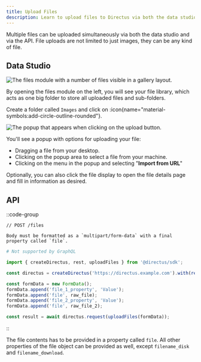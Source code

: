 ```yaml
---
title: Upload Files
description: Learn to upload files to Directus via both the data studio or API.
---
```


Multiple files can be uploaded simultaneously via both the data studio and via the API. File uploads are not limited to just images, they can be any kind of file.

## Data Studio

![The files module with a number of files visible in a gallery layout.](/img/796eb265-bce2-4faa-93d0-118dac406457.webp)

By opening the files module on the left, you will see your file library, which acts as one big folder to store all uploaded files and sub-folders.

Create a folder called `Images` and click on :icon{name="material-symbols:add-circle-outline-rounded"}.

![The popup that appears when clicking on the upload button.](/img/ec81bb5c-6dbf-4518-8684-0e5df99de013.webp)

You'll see a popup with options for uploading your file:

- Dragging a file from your desktop.
- Clicking on the popup area to select a file from your machine.
- Clicking on the menu in the popup and selecting "**Import from URL**"

Optionally, you can also click the file display to open the file details page and fill in information as desired.

## API

::code-group
```http [REST]
// POST /files

Body must be formatted as a `multipart/form-data` with a final property called `file`.
```

```graphql [GraphQL]
# Not supported by GraphQL
```

```js [SDK]
import { createDirectus, rest, uploadFiles } from '@directus/sdk';

const directus = createDirectus('https://directus.example.com').with(rest());

const formData = new FormData();
formData.append('file_1_property', 'Value');
formData.append('file', raw_file);
formData.append('file_2_property', 'Value');
formData.append('file', raw_file_2);

const result = await directus.request(uploadFiles(formData));
```

::

The file contents has to be provided in a property called `file`. All other properties of
the file object can be provided as well, except `filename_disk` and `filename_download`.
